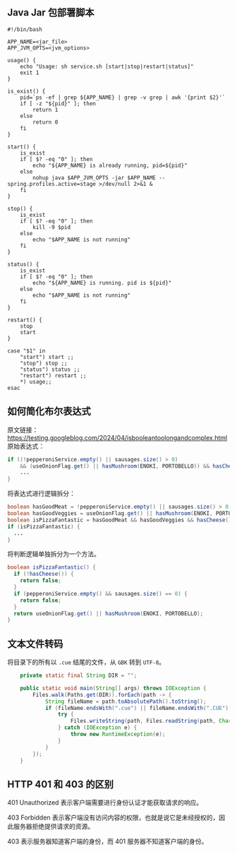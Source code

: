 ## Java Jar 包部署脚本

```shell
#!/bin/bash

APP_NAME=<jar_file>
APP_JVM_OPTS=<jvm_options>

usage() {
    echo "Usage: sh service.sh [start|stop|restart|status]"
    exit 1
}

is_exist() {
    pid=`ps -ef | grep ${APP_NAME} | grep -v grep | awk '{print $2}'`
    if [ -z "${pid}" ]; then 
        return 1
    else 
        return 0
    fi
}

start() {
	is_exist
	if [ $? -eq "0" ]; then
		echo "${APP_NAME} is already running, pid=${pid}"
	else 
		nohup java $APP_JVM_OPTS -jar $APP_NAME --spring.profiles.active=stage >/dev/null 2>&1 &
	fi
}

stop() {
	is_exist
	if [ $? -eq "0" ]; then 
		kill -9 $pid
	else 
		echo "$APP_NAME is not running"
	fi
}

status() {
	is_exist
	if [ $? -eq "0" ]; then
		echo "${APP_NAME} is running. pid is ${pid}"
	else 
		echo "$APP_NAME is not running"
	fi
}

restart() {
	stop
	start
}

case "$1" in
	"start") start ;;
	"stop") stop ;;
	"status") status ;;
	"restart") restart ;;
	*) usage;;
esac
```

## 如何简化布尔表达式
原文链接：https://testing.googleblog.com/2024/04/isbooleantoolongandcomplex.html
原始表达式：
```java
if ((!pepperoniService.empty() || sausages.size() > 0)
	&& (useOnionFlag.get() || hasMushroom(ENOKI, PORTOBELLO)) && hasCheese()) {
	...
}
```

将表达式进行逻辑拆分：
```java
boolean hasGoodMeat = !pepperoniService.empty() || sausages.size() > 0;
boolean hasGoodVeggies = useOnionFlag.get() || hasMushroom(ENOKI, PORTOBELLO);
boolean isPizzaFantastic = hasGoodMeat && hasGoodVeggies && hasCheese();
if (isPizzaFantastic) {
  ...
}
```

将判断逻辑单独拆分为一个方法。
```java
boolean isPizzaFantastic() {
  if (!hasCheese()) {
    return false;
  }
  if (pepperoniService.empty() && sausages.size() == 0) {
    return false;
  }
  return useOnionFlag.get() || hasMushroom(ENOKI, PORTOBELLO);
}
```

## 文本文件转码
将目录下的所有以 `.cue` 结尾的文件，从 `GBK` 转到 `UTF-8`。
```java
    private static final String DIR = "";

    public static void main(String[] args) throws IOException {
        Files.walk(Paths.get(DIR)).forEach(path -> {
            String fileName = path.toAbsolutePath().toString();
            if (fileName.endsWith(".cue") || fileName.endsWith(".CUE")) {
                try {
                    Files.writeString(path, Files.readString(path, Charset.forName("GBK")), StandardCharsets.UTF_8);
                } catch (IOException e) {
                    throw new RuntimeException(e);
                }
            }
        });
    }
```

## HTTP 401 和 403 的区别
401 Unauthorized 表示客户端需要进行身份认证才能获取请求的响应。

403 Forbidden 表示客户端没有访问内容的权限，也就是说它是未经授权的，因此服务器拒绝提供请求的资源。

403 表示服务器知道客户端的身份，而 401 服务器不知道客户端的身份。
